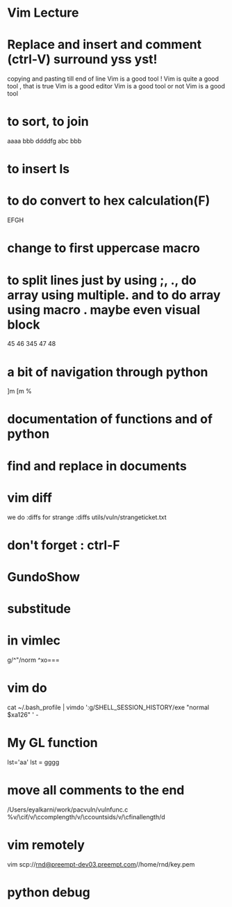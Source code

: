 Vim Lecture
=

Replace and insert and comment (ctrl-V) surround yss yst! 
===

copying and pasting till end of line
Vim is a good tool !
Vim is quite a good tool , that is true
Vim is a good editor 
Vim is a good tool or not
Vim is a good tool

to sort, to join 
===

aaaa
bbb
ddddfg
abc
bbb

to insert ls
===



to do convert to hex calculation(**F**) 
===

EFGH

change to first uppercase macro
===


 to split lines just by using ;, ., do array using multiple.  and to do array using macro . maybe even visual block 
===


45 46 345 47 48

 a bit of navigation through python
===

]m
[m
%

 documentation of functions and of python
===


 find and replace in documents
===


 vim diff
===

we do :diffs for strange
:diffs utils/vuln/strangeticket.txt 

 don't forget : ctrl-F 
===


GundoShow
===


 substitude 
===

in vimlec
====
g/^"/norm ^xo===

vim do 
===

cat ~/.bash_profile | vimdo ':g/SHELL_SESSION_HISTORY/exe "normal $xa126" ' - 

**My GL function**
===

lst='aa'
lst = gggg

move all comments to the end
===

/Users/eyalkarni/work/pacvuln/vulnfunc.c
%v/\cif/v/\ccomplength/v/\ccountsids/v/\cfinallength/d



vim remotely
===


 vim scp://rnd@preempt-dev03.preempt.com//home/rnd/key.pem

 python debug
===



